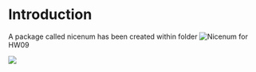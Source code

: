 # Introduction

A package called nicenum has been created within folder ![Nicenum](https://github.com/Shirlett/STAT545-hw-Hall-Shirlett/tree/master/HW09/nicenum) for HW09

![](https://github.com/Shirlett/STAT545-hw-Hall-Shirlett/blob/master/HW09/Checkresults.png)



